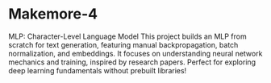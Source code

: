 # Makemore-4
MLP: Character-Level Language Model This project builds an MLP from scratch for text generation, featuring manual backpropagation, batch normalization, and embeddings. It focuses on understanding neural network mechanics and training, inspired by research papers. Perfect for exploring deep learning fundamentals without prebuilt libraries!
